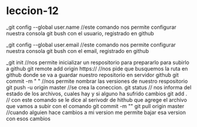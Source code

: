 # leccion-12
_git config --global user.name   //este comando nos permite configurar nuestra consola git bush con el usuario, registrado en github

_git config --global user.email   //este comando nos permite configurar nuestra consola git bush con el email, registrado en github

_git init   //nos permite inicializar un respositorio  para prepararlo para subirlo a github
git remote add origin https://    //nos pide que busquemos la ruta en github donde se va a  guardar nuestro repositorio en servidor github
git commit -m " " //nos permite nombrar las versiones de nuestro respositorio
git push -u origin master  //se crea la coneccion.
git status    // nos informa del estado de los archivos, cuales hay y si alguno ha sufrido cambios
git add . // con este comando se le dice al serivodr de hithub que agrege el archivo que vamos a subir con el comando git commit -m ""
git pull origin master   //cuando alguien hace cambios a mi version me permite bajar esa version con esos cambios
